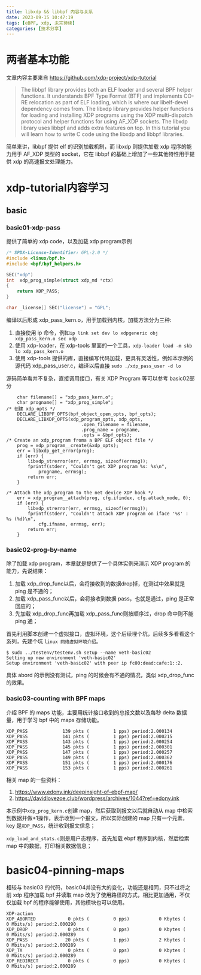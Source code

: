 ```yaml
---
title: libxdp && libbpf 内容与关系
date: 2023-09-15 10:47:19
tags: [eBPF, xdp, 未完待续]
categories: [技术分享]
---
```


# 两者基本功能

文章内容主要来自 https://github.com/xdp-project/xdp-tutorial

> The libbpf library provides both an ELF loader and several BPF helper functions. It understands BPF Type Format (BTF) and implements CO-RE relocation as part of ELF loading, which is where our libelf-devel dependency comes from.
> The libxdp library provides helper functions for loading and installing XDP programs using the XDP multi-dispatch protocol and helper functions for using AF_XDP sockets. The libxdp library uses libbpf and adds extra features on top. In this tutorial you will learn how to write C code using the libxdp and libbpf libraries.

简单来讲，libbpf 提供 elf 的识别加载机制，而 libxdp 则提供加载 xdp 程序的能力用于 AF_XDP 类型的 socket，它在 libbpf 的基础上增加了一些其他特性用于提供 xdp 的高速报文处理能力。

# xdp-tutorial内容学习

## basic

### basic01-xdp-pass

提供了简单的 xdp code，以及加载 xdp program示例

```c
/* SPDX-License-Identifier: GPL-2.0 */
#include <linux/bpf.h>
#include <bpf/bpf_helpers.h>

SEC("xdp")
int  xdp_prog_simple(struct xdp_md *ctx)
{
	return XDP_PASS;
}

char _license[] SEC("license") = "GPL";
```

编译以后形成 xdp_pass_kern.o，用于加载到内核，加载方法分为三种:

1. 直接使用 ip 命令，例如`ip link set dev lo xdpgeneric obj xdp_pass_kern.o sec xdp`
2. 使用 xdp-loader，在 xdp-tools 里面的一个工具，`xdp-loader load -m skb lo xdp_pass_kern.o`
3. 使用 xdp-tools 提供的库，直接编写代码加载，更具有灵活性，例如本示例的源代码 xdp_pass_user.c，编译以后直接 `sudo ./xdp_pass_user -d lo`

源码简单看并不复杂，直接调用接口，有关 XDP Program 等可以参考 basic02部分

```
	char filename[] = "xdp_pass_kern.o";
	char progname[] = "xdp_prog_simple";
/* 创建 xdp_opts */
	DECLARE_LIBBPF_OPTS(bpf_object_open_opts, bpf_opts);
	DECLARE_LIBXDP_OPTS(xdp_program_opts, xdp_opts,
                            .open_filename = filename,
                            .prog_name = progname,
                            .opts = &bpf_opts);
/* Create an xdp_program froma a BPF ELF object file */
	prog = xdp_program__create(&xdp_opts);
	err = libxdp_get_error(prog);
	if (err) {
		libxdp_strerror(err, errmsg, sizeof(errmsg));
		fprintf(stderr, "Couldn't get XDP program %s: %s\n",
			progname, errmsg);
		return err;
	}

/* Attach the xdp_program to the net device XDP hook */
	err = xdp_program__attach(prog, cfg.ifindex, cfg.attach_mode, 0);
	if (err) {
		libxdp_strerror(err, errmsg, sizeof(errmsg));
		fprintf(stderr, "Couldn't attach XDP program on iface '%s' : %s (%d)\n",
			cfg.ifname, errmsg, err);
		return err;
	}
```

### basic02-prog-by-name

除了加载 xdp program，本章就是提供了一个具体实例来演示 XDP program 的能力，先说结果：

1. 加载 xdp_drop_func以后，会将接收到的数据drop掉，在测试中效果就是 ping 是不通的；
2. 加载 xdp_pass_func以后，会将接收到数据 pass，也就是通过，ping 是正常回应的；
3. 先加载 xdp_drop_func再加载 xdp_pass_func则按顺序过，drop 命中则不能 ping 通；

首先利用脚本创建一个虚拟接口，虚拟环境，这个后续埋个坑，后续多多看看这个系列，先建个坑 `linux 网络虚拟环境介绍`。

```shell
$ sudo ../testenv/testenv.sh setup --name veth-basic02
Setting up new environment 'veth-basic02'
Setup environment 'veth-basic02' with peer ip fc00:dead:cafe:1::2.
```

具体 abord 的示例没有测试，ping 的时候会有不通的情况，类似 xdp_drop_func的效果。

### basic03-counting with BPF maps

介绍 BPF 的 maps 功能，主要用统计接口收到的总报文数以及每秒 delta 数据量，用于学习 bpf 中的 maps 存储功能。

```shell
XDP_PASS             139 pkts (         1 pps) period:2.000134
XDP_PASS             141 pkts (         1 pps) period:2.000215
XDP_PASS             143 pkts (         1 pps) period:2.000254
XDP_PASS             145 pkts (         1 pps) period:2.000301
XDP_PASS             147 pkts (         1 pps) period:2.000257
XDP_PASS             149 pkts (         1 pps) period:2.000362
XDP_PASS             151 pkts (         1 pps) period:2.000176
XDP_PASS             153 pkts (         1 pps) period:2.000261
```

相关 map 的一些资料：

1. https://www.edony.ink/deepinsight-of-ebpf-map/
2. https://davidlovezoe.club/wordpress/archives/1044?ref=edony.ink

本示例中`xdp_prog_kern.c`创建 map，然后获取到报文以后就自动从 map 中检索到数据并做+1操作，表示收到一个报文，所以实际创建的 map 只有一个元素，key 是`XDP_PASS`，统计收到报文信息；

`xdp_load_and_stats.c`则是用户态程序，首先加载 ebpf 程序到内核，然后检索 map 中的数据，打印相关数据信息；

# basic04-pinning-maps

相较与 basic03 的代码，basic04并没有大的变化，功能还是相同，只不过将之前 xdp 程序加载 bpf 并读取 map 改为了使用路径的方式，相比更加通用，不仅仅加载 bpf 的程序能够使用，其他模块也可以使用。


```shell
XDP-action  
XDP_ABORTED            0 pkts (         0 pps)           0 Kbytes (     0 Mbits/s) period:2.000290
XDP_DROP               0 pkts (         0 pps)           0 Kbytes (     0 Mbits/s) period:2.000289
XDP_PASS              20 pkts (         1 pps)           2 Kbytes (     0 Mbits/s) period:2.000289
XDP_TX                 0 pkts (         0 pps)           0 Kbytes (     0 Mbits/s) period:2.000289
XDP_REDIRECT           0 pkts (         0 pps)           0 Kbytes (     0 Mbits/s) period:2.000289
```

